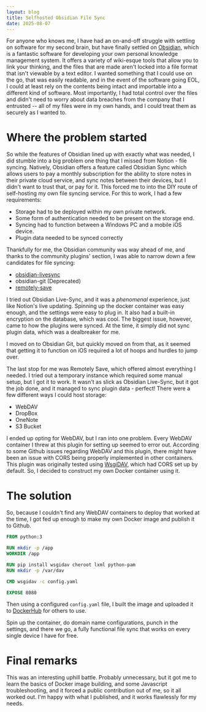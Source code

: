 ```yaml
---
layout: blog
title: Selfhosted Obsidian File Sync
date: 2025-08-07
---
```

For anyone who knows me, I have had an on-and-off struggle with settling on software for my second brain, but have finally settled on [Obsidian](https://obsidian.md/), which is a fantastic software for developing your own personal knowledge management system. It offers a variety of wiki-esque tools that allow you to link your thinking, and the files that are made aren't locked into a file format that isn't viewable by a text editor. I wanted something that I could use on the go, that was easily readable, and in the event of the software going EOL, I could at least rely on the contents being intact and importable into a different kind of software. Most importantly, I had total control over the files and didn't need to worry about data breaches from the company that I entrusted -- all of my files were in my own hands, and I could treat them as securely as I wanted to. 

# Where the problem started
So while the features of Obsidian lined up with exactly what was needed, I did stumble into a big problem one thing that I missed from Notion - file syncing. Natively, Obsidian offers a feature called Obsidian Sync which allows users to pay a monthly subscription for the ability to store notes in their private cloud service, and sync notes between their devices, but I didn't want to trust that, or pay for it. This forced me to into the DIY route of self-hosting my own file syncing service. For this to work, I had a few requirements:
- Storage had to be deployed within my own private network.
- Some form of authentication needed to be present on the storage end. 
- Syncing had to function between a Windows PC and a mobile iOS device.
- Plugin data needed to be synced correctly

Thankfully for me, the Obsidian community was way ahead of me, and thanks to the community plugins' section, I was able to narrow down a few candidates for file syncing:

- [obsidian-livesync](https://github.com/vrtmrz/obsidian-livesync)
- obsidian-git (Deprecated)
- [remotely-save](https://github.com/remotely-save/remotely-save)

I tried out Obsidian Live-Sync, and it was a *phenomenal* experience, just like Notion's live updating. Spinning up the docker container was easy enough, and the settings were easy to plug in. It also had a built-in encryption on the database, which was cool. The biggest issue, however, came to how the plugins were synced. At the time, it simply did not sync plugin data, which was a dealbreaker for me. 

I moved on to Obsidian Git, but quickly moved on from that, as it seemed that getting it to function on iOS required a lot of hoops and hurdles to jump over.

The last stop for me was Remotely Save, which offered almost everything I needed. I tried out a temporary instance which required some manual setup, but I got it to work. It wasn't as slick as Obsidian Live-Sync, but it got the job done, and it managed to sync plugin data - perfect! There were a few different ways I could host storage:

- WebDAV
- DropBox
- OneNote
-  S3 Bucket

I ended up opting for WebDAV, but I ran into one problem. Every WebDAV container I threw at this plugin for setting up seemed to error out. According to some Github issues regarding WebDAV and this plugin, there might have been an issue with CORS being properly implemented in other containers. This plugin was originally tested using [WsgiDAV](https://github.com/mar10/wsgidav), which had CORS set up by default. So, I decided to construct my own Docker container using it.

# The solution

So, because I couldn't find any WebDAV containers to deploy that worked at the time, I got fed up enough to make my own Docker image and publish it to Github.

```dockerfile
FROM python:3

RUN mkdir -p /app
WORKDIR /app

RUN pip install wsgidav cheroot lxml python-pam
RUN mkdir -p /var/dav

CMD wsgidav -c config.yaml

EXPOSE 8080
```
Then using a configured `config.yaml` file, I built the image and uploaded it to [DockerHub](https://hub.docker.com/r/whitekr0w/wsgidav) for others to use.

Spin up the container, do domain name configurations, punch in the settings, and there we go, a fully functional file sync that works on every single device I have for free. 

# Final remarks
This was an interesting uphill battle. Probably unnecessary, but it got me to learn the basics of Docker image building, and some Javascript troubleshooting, and it forced a public contribution out of me, so it all worked out. I'm happy with what I published, and it works flawlessly for my needs.